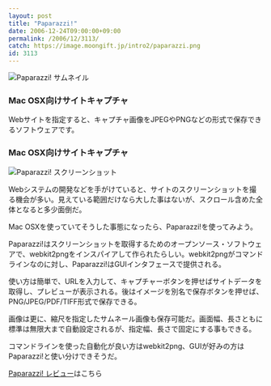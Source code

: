```yaml
---
layout: post
title: "Paparazzi!"
date: 2006-12-24T09:00:00+09:00
permalink: /2006/12/3113/
catch: https://image.moongift.jp/intro2/paparazzi.png
id: 3113
---
```

 ![Paparazzi! サムネイル](https://image.moongift.jp/intro2/paparazzi.t.png "Paparazzi! サムネイル")
  

### Mac OSX向けサイトキャプチャ
  
Webサイトを指定すると、キャプチャ画像をJPEGやPNGなどの形式で保存できるソフトウェアです。  
<!--more-->  

### Mac OSX向けサイトキャプチャ
  

![Paparazzi! スクリーンショット](https://image.moongift.jp/intro2/paparazzi.png "Paparazzi! スクリーンショット")

  

Webシステムの開発などを手がけていると、サイトのスクリーンショットを撮る機会が多い。見えている範囲だけなら大した事はないが、スクロール含めた全体となると多少面倒だ。

  

Mac OSXを使っていてそうした事態になったら、Paparazzi!を使ってみよう。

  

Paparazzi!はスクリーンショットを取得するためのオープンソース・ソフトウェアで、webkit2pngをインスパイアして作られたらしい。webkit2pngがコマンドラインなのに対し、Paparazzi!はGUIインタフェースで提供される。

  

使い方は簡単で、URLを入力して、キャプチャーボタンを押せばサイトデータを取得し、プレビューが表示される。後はイメージを別名で保存ボタンを押せば、PNG/JPEG/PDF/TIFF形式で保存できる。

  

画像は更に、縮尺を指定したサムネール画像も保存可能だ。画面幅、長さともに標準は無限大まで自動設定されるが、指定幅、長さで固定にする事もできる。

  

コマンドラインを使った自動化が良い方はwebkit2png、GUIが好みの方はPaparazzi!と使い分けできそうだ。

  

[Paparazzi! レビュー](http://oss.moongift.jp/review/i-3120.html)はこちら

